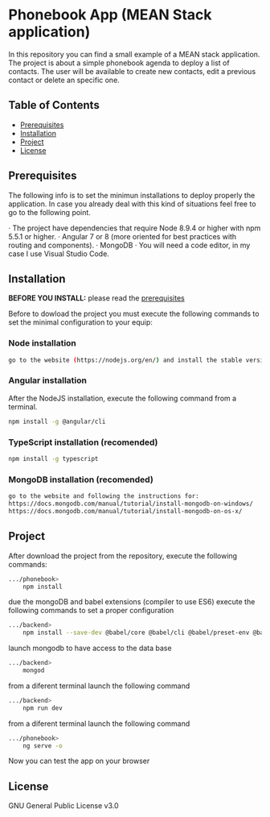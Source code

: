 # Phonebook App (MEAN Stack application)
In this repository you can find a small example of a MEAN stack application.
The project is about a simple phonebook agenda to deploy a list of contacts. The user will be available to create new contacts, edit a previous contact or delete an specific one.


## Table of Contents

* [Prerequisites](#prerequisites)
* [Installation](#installation)
* [Project](#project)
* [License](#license)

## Prerequisites


The following info is to set the minimun installations to deploy properly the application. In case you already deal with this kind of situations feel free to go to the following point.

· The project have dependencies that require Node 8.9.4 or higher with npm 5.5.1 or higher.
· Angular 7 or 8 (more oriented for best practices with routing and components).
· MongoDB
· You will need a code editor, in my case I use Visual Studio Code.

## Installation

**BEFORE YOU INSTALL:** please read the [prerequisites](#prerequisites)

Before to dowload the project you must execute the following commands to set the minimal configuration to your equip:

### Node installation
```bash
go to the website (https://nodejs.org/en/) and install the stable version.
```

### Angular installation
After the NodeJS installation, execute the following command from a terminal.
```bash
npm install -g @angular/cli
```

### TypeScript installation (recomended)
```bash
npm install -g typescript
```

### MongoDB installation (recomended)
```bash
go to the website and following the instructions for:
https://docs.mongodb.com/manual/tutorial/install-mongodb-on-windows/
https://docs.mongodb.com/manual/tutorial/install-mongodb-on-os-x/
```


## Project

After download the project from the repository, execute the following commands:

```bash
.../phonebook>
    npm install
```

due the mongoDB and babel extensions (compiler to use ES6) execute the following commands to set a proper configuration
```bash
.../backend>
    npm install --save-dev @babel/core @babel/cli @babel/preset-env @babel/node
```

launch mongodb to have access to the data base
```bash
.../backend>
    mongod
```

from a diferent terminal launch the following command
```bash
.../backend>
    npm run dev
```

from a diferent terminal launch the following command
```bash
.../phonebook>
    ng serve -o
```

Now you can test the app on your browser

## License

GNU General Public License v3.0

